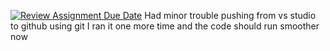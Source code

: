 [![Review Assignment Due Date](https://classroom.github.com/assets/deadline-readme-button-22041afd0340ce965d47ae6ef1cefeee28c7c493a6346c4f15d667ab976d596c.svg)](https://classroom.github.com/a/tIaZQ0Kr)
Had minor trouble pushing from vs studio to github using git
I ran it one more time and the code should run smoother now

